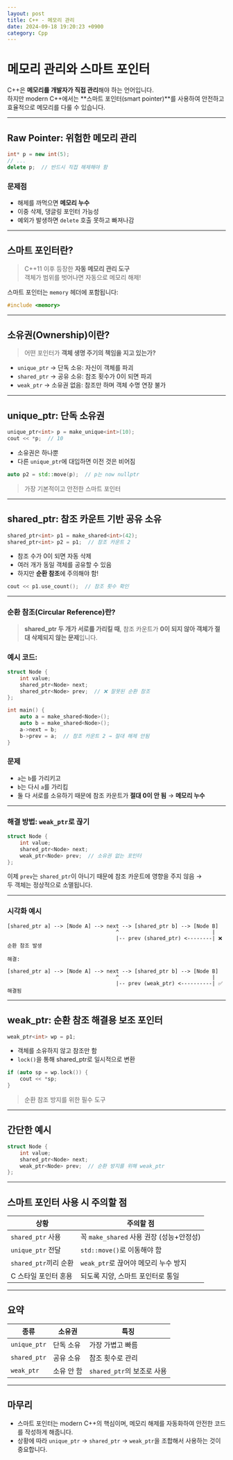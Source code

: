 ```yaml
---
layout: post
title: C++ - 메모리 관리
date: 2024-09-18 19:20:23 +0900
category: Cpp
---
```

# 메모리 관리와 스마트 포인터

C++은 **메모리를 개발자가 직접 관리**해야 하는 언어입니다.  
하지만 modern C++에서는 **스마트 포인터(smart pointer)**를 사용하여 안전하고 효율적으로 메모리를 다룰 수 있습니다.

---

## Raw Pointer: 위험한 메모리 관리

```cpp
int* p = new int(5);
// ...
delete p;  // 반드시 직접 해제해야 함
```

### 문제점

- 해제를 까먹으면 **메모리 누수**
- 이중 삭제, 댕글링 포인터 가능성
- 예외가 발생하면 `delete` 호출 못하고 빠져나감

---

## 스마트 포인터란?

> C++11 이후 등장한 **자동 메모리 관리 도구**  
> 객체가 범위를 벗어나면 자동으로 메모리 해제!

스마트 포인터는 `memory` 헤더에 포함됩니다:

```cpp
#include <memory>
```

---

## 소유권(Ownership)이란?

> 어떤 포인터가 **객체 생명 주기의 책임을 지고 있는가?**

- `unique_ptr` → 단독 소유: 자신이 객체를 파괴
- `shared_ptr` → 공유 소유: 참조 횟수가 0이 되면 파괴
- `weak_ptr` → 소유권 없음: 참조만 하며 객체 수명 연장 불가

---

## unique_ptr: 단독 소유권

```cpp
unique_ptr<int> p = make_unique<int>(10);
cout << *p;  // 10
```

- 소유권은 하나뿐
- 다른 `unique_ptr`에 대입하면 이전 것은 비어짐

```cpp
auto p2 = std::move(p);  // p는 now nullptr
```

> 가장 기본적이고 안전한 스마트 포인터

---

## shared_ptr: 참조 카운트 기반 공유 소유

```cpp
shared_ptr<int> p1 = make_shared<int>(42);
shared_ptr<int> p2 = p1;  // 참조 카운트 2
```

- 참조 수가 0이 되면 자동 삭제
- 여러 개가 동일 객체를 공유할 수 있음
- 하지만 **순환 참조**에 주의해야 함!

```cpp
cout << p1.use_count();  // 참조 횟수 확인
```

---

### 순환 참조(Circular Reference)란?

> **shared_ptr 두 개가 서로를 가리킬 때**, 참조 카운트가 **0이 되지 않아 객체가 절대 삭제되지 않는 문제**입니다.

### 예시 코드:

```cpp
struct Node {
    int value;
    shared_ptr<Node> next;
    shared_ptr<Node> prev;  // ❌ 잘못된 순환 참조
};

int main() {
    auto a = make_shared<Node>();
    auto b = make_shared<Node>();
    a->next = b;
    b->prev = a;  // 참조 카운트 2 → 절대 해제 안됨
}
```

### 문제

- `a`는 `b`를 가리키고
- `b`는 다시 `a`를 가리킴
- 둘 다 서로를 소유하기 때문에 참조 카운트가 **절대 0이 안 됨** → **메모리 누수**

---

### 해결 방법: `weak_ptr`로 끊기

```cpp
struct Node {
    int value;
    shared_ptr<Node> next;
    weak_ptr<Node> prev;  // 소유권 없는 포인터
};
```

이제 `prev`는 `shared_ptr`이 아니기 때문에 참조 카운트에 영향을 주지 않음 →  
두 객체는 정상적으로 소멸됩니다.

---

### 시각화 예시

```
[shared_ptr a] --> [Node A] --> next --> [shared_ptr b] --> [Node B]
                                   ^                              |
                                   |-- prev (shared_ptr) <--------| ❌ 순환 참조 발생

해결:

[shared_ptr a] --> [Node A] --> next --> [shared_ptr b] --> [Node B]
                                   ^                              |
                                   |-- prev (weak_ptr) <----------| ✅ 해결됨
```

---

## weak_ptr: 순환 참조 해결용 보조 포인터

```cpp
weak_ptr<int> wp = p1;
```

- 객체를 소유하지 않고 참조만 함
- `lock()`을 통해 shared_ptr로 일시적으로 변환

```cpp
if (auto sp = wp.lock()) {
    cout << *sp;
}
```

> 순환 참조 방지를 위한 필수 도구

---

## 간단한 예시

```cpp
struct Node {
    int value;
    shared_ptr<Node> next;
    weak_ptr<Node> prev;  // 순환 방지를 위해 weak_ptr
};
```

---

## 스마트 포인터 사용 시 주의할 점

| 상황 | 주의할 점 |
|------|------------|
| `shared_ptr` 사용 | 꼭 `make_shared` 사용 권장 (성능+안정성) |
| `unique_ptr` 전달 | `std::move()`로 이동해야 함 |
| `shared_ptr`끼리 순환 | `weak_ptr`로 끊어야 메모리 누수 방지 |
| C 스타일 포인터 혼용 | 되도록 지양, 스마트 포인터로 통일 |

---

## 요약

| 종류        | 소유권        | 특징                       |
|-------------|----------------|-----------------------------|
| `unique_ptr`| 단독 소유      | 가장 가볍고 빠름           |
| `shared_ptr`| 공유 소유      | 참조 횟수로 관리           |
| `weak_ptr`  | 소유 안 함     | `shared_ptr`의 보조로 사용 |

---

## 마무리

- 스마트 포인터는 modern C++의 핵심이며, 메모리 해제를 자동화하여 안전한 코드를 작성하게 해줍니다.
- 상황에 따라 `unique_ptr` → `shared_ptr` → `weak_ptr`을 조합해서 사용하는 것이 중요합니다.